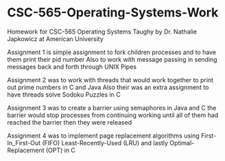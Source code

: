 # CSC-565-Operating-Systems-Work

Homework for CSC-565 Operating Systems
Taughy by Dr. Nathalie Japkowicz at American University

Assignment 1 is simple assignment to fork children processes and to have them print their pid number
Also to work with message passing in sending messages back and forth through UNIX Pipes 

Assignment 2 was to work with threads that would work together to print out prime numbers in C and Java
Also their was an extra assignment to have threads solve Sodoku Puzzles in C

Assignment 3 was to create a barrier using semaphores in Java and C the barrier would stop processes from 
continuing working until all of them had reached the barrier then they were released

Assignment 4 was to implement page replacement algorithms using First-In_First-Out (FIFO)
Least-Recently-Used (LRU) and lastly Optimal-Replacement (OPT) in C
